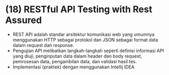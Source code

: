 # (18) RESTful API Testing with Rest Assured

- REST API adalah standar arsitektur komunikasi web yang umumnya menggunakan HTTP sebagai protokol dan JSON sebagai format data dalam request dan response.
- Pengujian API melibatkan langkah-langkah seperti definisi informasi API yang diuji, penginputan data dalam header dan body request, pemrosesan data, pengambilan data, dan validasi hasil tes.
- Implementasi (praktek) dengan menggunakan Intellij IDEA